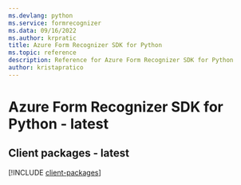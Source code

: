 ```yaml
---
ms.devlang: python
ms.service: formrecognizer
ms.data: 09/16/2022
ms.author: krpratic
title: Azure Form Recognizer SDK for Python
ms.topic: reference
description: Reference for Azure Form Recognizer SDK for Python
author: kristapratico
---
```

# Azure Form Recognizer SDK for Python - latest

## Client packages - latest
[!INCLUDE [client-packages](form-recognizer-client-index.md)]
